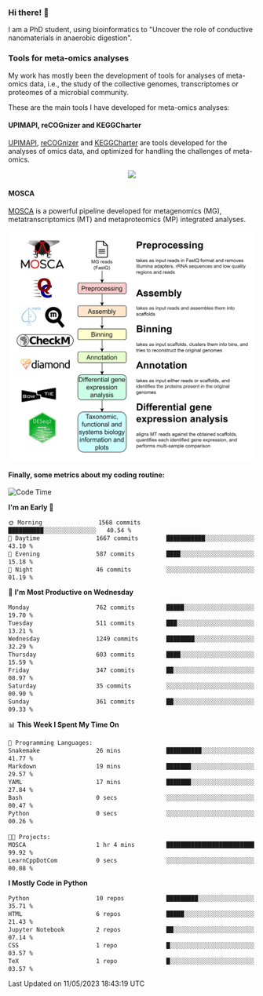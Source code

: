 ### Hi there! 👋

I am a PhD student, using bioinformatics to "Uncover the role of conductive nanomaterials in anaerobic digestion".

### Tools for meta-omics analyses

My work has mostly been the development of tools for analyses of meta-omics data, i.e., the study of the collective genomes, transcriptomes or proteomes of a microbial community.

These are the main tools I have developed for meta-omics analyses:

#### UPIMAPI, reCOGnizer and KEGGCharter

[UPIMAPI](https://github.com/iquasere/UPIMAPI), [reCOGnizer](https://github.com/iquasere/reCOGnizer) and [KEGGCharter](https://github.com/iquasere/KEGGCharter) are tools developed for the analyses of omics data, and optimized for handling the challenges of meta-omics.

<p align="center">
    <img src="assets/annotation_paper.png">
</p>

#### MOSCA

[MOSCA](https://github.com/iquasere/MOSCA) is a powerful pipeline developed for metagenomics (MG), metatranscriptomics (MT) and metaproteomics (MP) integrated analyses.

<p align="center">
    <img src="assets/mosca_workflow.png" align="center" width="700">
</p>


#### Finally, some metrics about my coding routine:

<!--START_SECTION:waka-->
![Code Time](http://img.shields.io/badge/Code%20Time-563%20hrs%205%20mins-blue)

**I'm an Early 🐤** 

```text
🌞 Morning                1568 commits        ██████████░░░░░░░░░░░░░░░   40.54 % 
🌆 Daytime                1667 commits        ███████████░░░░░░░░░░░░░░   43.10 % 
🌃 Evening                587 commits         ████░░░░░░░░░░░░░░░░░░░░░   15.18 % 
🌙 Night                  46 commits          ░░░░░░░░░░░░░░░░░░░░░░░░░   01.19 % 
```
📅 **I'm Most Productive on Wednesday** 

```text
Monday                   762 commits         █████░░░░░░░░░░░░░░░░░░░░   19.70 % 
Tuesday                  511 commits         ███░░░░░░░░░░░░░░░░░░░░░░   13.21 % 
Wednesday                1249 commits        ████████░░░░░░░░░░░░░░░░░   32.29 % 
Thursday                 603 commits         ████░░░░░░░░░░░░░░░░░░░░░   15.59 % 
Friday                   347 commits         ██░░░░░░░░░░░░░░░░░░░░░░░   08.97 % 
Saturday                 35 commits          ░░░░░░░░░░░░░░░░░░░░░░░░░   00.90 % 
Sunday                   361 commits         ██░░░░░░░░░░░░░░░░░░░░░░░   09.33 % 
```


📊 **This Week I Spent My Time On** 

```text
💬 Programming Languages: 
Snakemake                26 mins             ██████████░░░░░░░░░░░░░░░   41.77 % 
Markdown                 19 mins             ███████░░░░░░░░░░░░░░░░░░   29.57 % 
YAML                     17 mins             ███████░░░░░░░░░░░░░░░░░░   27.84 % 
Bash                     0 secs              ░░░░░░░░░░░░░░░░░░░░░░░░░   00.47 % 
Python                   0 secs              ░░░░░░░░░░░░░░░░░░░░░░░░░   00.26 % 

🐱‍💻 Projects: 
MOSCA                    1 hr 4 mins         █████████████████████████   99.92 % 
LearnCppDotCom           0 secs              ░░░░░░░░░░░░░░░░░░░░░░░░░   00.08 % 
```

**I Mostly Code in Python** 

```text
Python                   10 repos            █████████░░░░░░░░░░░░░░░░   35.71 % 
HTML                     6 repos             █████░░░░░░░░░░░░░░░░░░░░   21.43 % 
Jupyter Notebook         2 repos             ██░░░░░░░░░░░░░░░░░░░░░░░   07.14 % 
CSS                      1 repo              █░░░░░░░░░░░░░░░░░░░░░░░░   03.57 % 
TeX                      1 repo              █░░░░░░░░░░░░░░░░░░░░░░░░   03.57 % 
```




 Last Updated on 11/05/2023 18:43:19 UTC
<!--END_SECTION:waka-->
